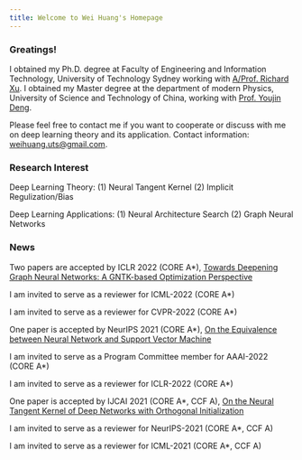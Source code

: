 ```yaml
---
title: Welcome to Wei Huang's Homepage
---
```



### Greatings! 

I obtained my Ph.D. degree at Faculty of Engineering and Information Technology, University of Technology Sydney working with [A/Prof. Richard Xu](https://profiles.uts.edu.au/YiDa.Xu). I obtained my Master degree at the department of modern Physics, University of Science and Technology of China, working with [Prof. Youjin Deng](http://staff.ustc.edu.cn/~yjdeng/).

Please feel free to contact me if you want to cooperate or discuss with me on deep learning theory and its application. Contact information: weihuang.uts@gmail.com.


### Research Interest

Deep Learning Theory: (1) Neural Tangent Kernel (2) Implicit Regulization/Bias

Deep Learning Applications: (1) Neural Architecture Search (2) Graph Neural Networks


### News

Two papers are accepted by ICLR 2022 (CORE A*), [Towards Deepening Graph Neural Networks: A GNTK-based Optimization Perspective](https://arxiv.org/abs/2103.03113)

I am invited to serve as a reviewer for ICML-2022 (CORE A*)

I am invited to serve as a reviewer for CVPR-2022 (CORE A*)

One paper is accepted by NeurIPS 2021 (CORE A*), [On the Equivalence between Neural Network and Support Vector Machine](https://arxiv.org/abs/2111.06063)

I am invited to serve as a Program Committee member for AAAI-2022 (CORE A*) 

I am invited to serve as a reviewer for ICLR-2022 (CORE A*) 

One paper is accepted by IJCAI 2021 (CORE A*, CCF A), [On the Neural Tangent Kernel of Deep Networks with Orthogonal Initialization](https://arxiv.org/abs/2004.05867)

I am invited to serve as a reviewer for NeurIPS-2021 (CORE A*, CCF A) 

I am invited to serve as a reviewer for ICML-2021 (CORE A*, CCF A) 

